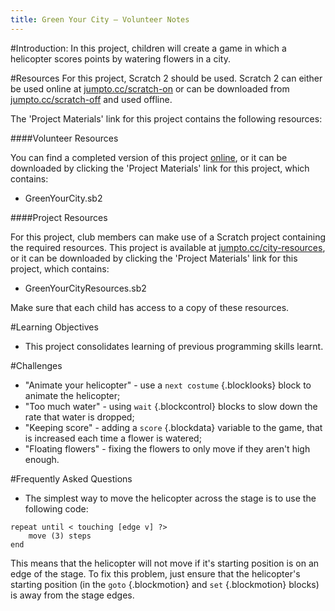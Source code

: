 ```yaml
---
title: Green Your City — Volunteer Notes
---
```


#Introduction:
In this project, children will create a game in which a helicopter scores points by watering flowers in a city.

#Resources
For this project, Scratch 2 should be used. Scratch 2 can either be used online at [jumpto.cc/scratch-on](http://jumpto.cc/scratch-on) or can be downloaded from [jumpto.cc/scratch-off](http://jumpto.cc/scratch-off) and used offline.

The 'Project Materials' link for this project contains the following resources:

####Volunteer Resources

You can find a completed version of this project <a href="http://scratch.mit.edu/projects/110929020/#editor">online</a>, or it can be downloaded by clicking the 'Project Materials' link for this project, which contains:

+ GreenYourCity.sb2

####Project Resources

For this project, club members can make use of a Scratch project containing the required resources. This project is available at [jumpto.cc/city-resources](http://jumpto.cc/city-resources), or it can be downloaded by clicking the 'Project Materials' link for this project, which contains:

+ GreenYourCityResources.sb2

Make sure that each child has access to a copy of these resources.

#Learning Objectives
+ This project consolidates learning of previous programming skills learnt.

#Challenges
+ "Animate your helicopter" - use a `next costume` {.blocklooks} block to animate the helicopter;
+ "Too much water" - using `wait` {.blockcontrol} blocks to slow down the rate that water is dropped;
+ "Keeping score" - adding a `score` {.blockdata} variable to the game, that is increased each time a flower is watered;
+ "Floating flowers" - fixing the flowers to only move if they aren't high enough.

#Frequently Asked Questions
+ The simplest way to move the helicopter across the stage is to use the following code:

```scratch
repeat until < touching [edge v] ?>
	move (3) steps
end
```

This means that the helicopter will not move if it's starting position is on an edge of the stage. To fix this problem, just ensure that the helicopter's starting position (in the `goto` {.blockmotion} and `set` {.blockmotion} blocks) is away from the stage edges.